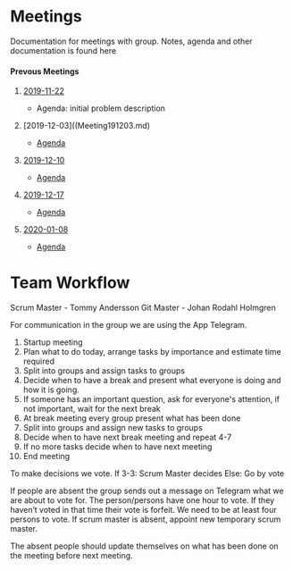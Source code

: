 # Meetings
Documentation for meetings with group. Notes, agenda and other documentation is found here
#### Prevous Meetings


1. [2019-11-22](Meeting191122.md)
    - Agenda: initial problem description
    
    
1. [2019-12-03]((Meeting191203.md)
    - [Agenda](Agenda191203.md)
    
1. [2019-12-10](Meeting191210.md)
    - [Agenda](Agenda191210.md)
1. [2019-12-17](Meeting191217.md)
    - [Agenda](Agenda191217.md)
1. [2020-01-08](Meeting200108.md)
    - [Agenda](Agenda200108.md)
  
 
# Team Workflow
Scrum Master - Tommy Andersson
Git Master - Johan Rodahl Holmgren

For communication in the group we are using the App Telegram.

1. Startup meeting
1. Plan what to do today, arrange tasks by importance and estimate time required
1. Split into groups and assign tasks to groups
1. Decide when to have a break and present what everyone is doing and how it is going.
1. If someone has an important question, ask for everyone's attention, if not important, wait for the next break
1. At break meeting every group present what has been done
1. Split into groups and assign new tasks to groups
1. Decide when to have next break meeting and repeat 4-7
1. If no more tasks decide when to have next meeting
1. End meeting

To make decisions we vote. 
If 3-3:
Scrum Master decides
Else:
Go by vote 

If people are absent the group sends out a message on Telegram what we are about to vote for. The person/persons have one hour to vote. If they haven’t voted in that time their vote is forfeit. We need to be at least four persons to vote. If scrum master is absent, appoint new temporary scrum master.

The absent people should update themselves on what has been done on the meeting before next meeting. 
